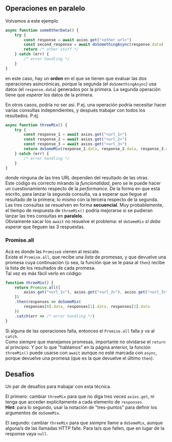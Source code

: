 ## Operaciones en paralelo

Volvamos a este ejemplo
``` javascript
async function someOtherData() {
    try {
        const response = await axios.get("<other url>")
        const second_response = await doSomethingAsync(response.data)
        return /* other stuff */
    } catch (err) {
        /* error handling */
    }
}
```
en este caso, hay un **orden** en el que se tienen que evaluar las dos operaciones asincrónicas, porque la segunda (el `doSomethingAsync`) usa datos (el `response.data`) generados por la primera. 
La segunda operación tiene que _esperar_ los datos de la primera.

En otros casos, podría no ser así. P.ej. una operación podría necesitar hacer varias consultas independientes, y después trabajar con todos los resultados. P.ej. 
``` javascript
async function threeMix() {
    try {
        const response_1 = await axios.get("<url_1>")
        const response_2 = await axios.get("<url_2>")
        const response_3 = await axios.get("<url_3>")
        return doSomeMix(response_1.data, response_2.data, response_3.data)
    } catch (err) {
        /* error handling */
    }
}
```
donde ninguna de las tres URL dependen del resultado de las otras.  
Este código es correcto mirando la _funcionalidad_, pero se le puede hacer un cuestionamiento respecto de la _performance_.
De la forma en que está escrito, para lanzar la segunda consulta, va a esperar que llegue el resultado de la primera; lo mismo con la tercera respecto de la segunda. Las tres consultas se resuelven en forma **secuencial**. 
Muy probablemente, el tiempo de respuesta de `threeMix()` podría mejorarse si se pudieran lanzar las tres consultas en **paralelo**.  
Obviamente sacar los `await` no resuelve el problema: el `doSomeMix` _sí debe esperar_ que lleguen las 3 respuestas.

### Promise.all
Acá es donde las `Promise`s vienen al rescate.  
Existe el `Promise.all`, que recibe una _lista_ de promesas, y que devuelve una promesa cuya continuación (o sea, la función que se le pasa al `then`) recibe la lista de los resultados de cada promesa.  
Tal vez es más fácil verlo en código:
``` javascript
function threeMix() {
    return Promise.all([
        axios.get("<url_1>"), axios.get("<url_2>"), axios.get("<url_3>")
    ])
    .then(responses => doSomeMix(
        responses[0].data, responses[1].data, responses[2].data
    ))
    .catch(err => /* error handling */)
}
```
Si alguna de las operaciones falla, entonces el `Promise.all` falla y va al `catch`.  
Como siempre que manejamos promesas, importante no olvidarse el `return` al principio. 
Y por lo que "hablamos" en la página anterior, la función `threeMix()` puede usarse con `await` aunque no esté marcada con `async`, porque devuelve una promesa (que es la que devuelve el último `then`).


## Desafíos
Un par de desafíos para trabajar con esta técnica.

El primero: cambiar `threeMix` para que no diga tres veces `axios.get`, ni tenga que acceder explícitamente a cada elemento de `responses`.  
**Hint**: para lo segundo, usar la notación de "tres-puntos" para definir los argumentos de `doSomeMix`.

El segundo: 
cambiar `threeMix` para que _siempre_ llame a `doSomeMix`, aunque alguna/s de las llamadas HTTP falle. Para la/s que fallen, que en lugar de la response vaya `null`.
